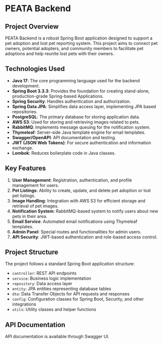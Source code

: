 # PEATA Backend

## Project Overview

PEATA Backend is a robust Spring Boot application designed to support a pet adoption and lost pet reporting system. This project aims to connect pet owners, potential adopters, and community members to facilitate pet adoptions and help reunite lost pets with their owners.

## Technologies Used

- **Java 17**: The core programming language used for the backend development.
- **Spring Boot 3.3.3**: Provides the foundation for creating stand-alone, production-grade Spring-based Applications.
- **Spring Security**: Handles authentication and authorization.
- **Spring Data JPA**: Simplifies data access layer, implementing JPA based repositories.
- **PostgreSQL**: The primary database for storing application data.
- **AWS S3**: Used for storing and retrieving images related to pets.
- **RabbitMQ**: Implements message queuing for the notification system.
- **Thymeleaf**: Server-side Java template engine for email templates.
- **Swagger/OpenAPI**: API documentation and testing.
- **JWT (JSON Web Tokens)**: For secure authentication and information exchange.
- **Lombok**: Reduces boilerplate code in Java classes.

## Key Features

1. **User Management**: Registration, authentication, and profile management for users.
2. **Pet Listings**: Ability to create, update, and delete pet adoption or lost pet listings.
3. **Image Handling**: Integration with AWS S3 for efficient storage and retrieval of pet images.
4. **Notification System**: RabbitMQ-based system to notify users about new pets in their area.
5. **Email Service**: Automated email notifications using Thymeleaf templates.
6. **Admin Panel**: Special routes and functionalities for admin users.
7. **API Security**: JWT-based authentication and role-based access control.

## Project Structure

The project follows a standard Spring Boot application structure:

- `controller`: REST API endpoints
- `service`: Business logic implementation
- `repository`: Data access layer
- `entity`: JPA entities representing database tables
- `dto`: Data Transfer Objects for API requests and responses
- `config`: Configuration classes for Spring Boot, Security, and other integrations
- `utils`: Utility classes and helper functions

## API Documentation
API documentation is available through Swagger UI.
